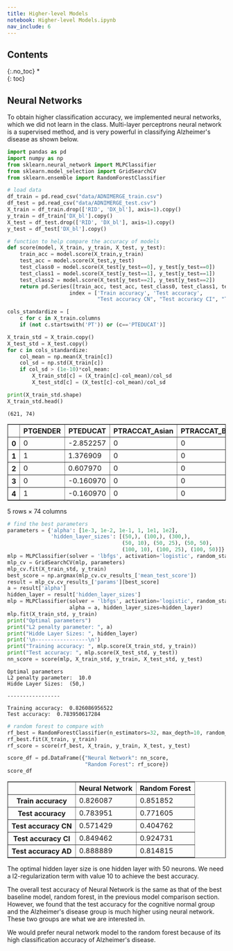 ```yaml
---
title: Higher-level Models
notebook: Higher-level Models.ipynb
nav_include: 6
---
```


## Contents
{:.no_toc}
*  
{: toc}

## Neural Networks

To obtain higher classification accuracy, we implemented neural networks, which we did not learn in the class. Multi-layer perceptrons neural network is a supervised method, and is very powerful in classifying Alzheimer's disease as shown below.



```python
import pandas as pd
import numpy as np
from sklearn.neural_network import MLPClassifier
from sklearn.model_selection import GridSearchCV
from sklearn.ensemble import RandomForestClassifier
```




```python
# load data
df_train = pd.read_csv("data/ADNIMERGE_train.csv")
df_test = pd.read_csv("data/ADNIMERGE_test.csv")
X_train = df_train.drop(['RID', 'DX_bl'], axis=1).copy()
y_train = df_train['DX_bl'].copy()
X_test = df_test.drop(['RID', 'DX_bl'], axis=1).copy()
y_test = df_test['DX_bl'].copy()
```




```python
# function to help compare the accuracy of models
def score(model, X_train, y_train, X_test, y_test):
    train_acc = model.score(X_train,y_train)
    test_acc = model.score(X_test,y_test)
    test_class0 = model.score(X_test[y_test==0], y_test[y_test==0])
    test_class1 = model.score(X_test[y_test==1], y_test[y_test==1])
    test_class2 = model.score(X_test[y_test==2], y_test[y_test==2])
    return pd.Series([train_acc, test_acc, test_class0, test_class1, test_class2],
                    index = ['Train accuracy', 'Test accuracy', 
                             "Test accuracy CN", "Test accuracy CI", "Test accuracy AD"])
```




```python
cols_standardize = [
    c for c in X_train.columns 
    if (not c.startswith('PT')) or (c=='PTEDUCAT')]

X_train_std = X_train.copy()
X_test_std = X_test.copy()
for c in cols_standardize:
    col_mean = np.mean(X_train[c])
    col_sd = np.std(X_train[c])
    if col_sd > (1e-10)*col_mean:
        X_train_std[c] = (X_train[c]-col_mean)/col_sd
        X_test_std[c] = (X_test[c]-col_mean)/col_sd
```




```python
print(X_train_std.shape)
X_train_std.head()
```


    (621, 74)





<div>
<style>
    .dataframe thead tr:only-child th {
        text-align: right;
    }

    .dataframe thead th {
        text-align: left;
    }

    .dataframe tbody tr th {
        vertical-align: top;
    }
</style>
<table border="1" class="dataframe">
  <thead>
    <tr style="text-align: right;">
      <th></th>
      <th>PTGENDER</th>
      <th>PTEDUCAT</th>
      <th>PTRACCAT_Asian</th>
      <th>PTRACCAT_Black</th>
      <th>PTRACCAT_Hawaiian/Other_PI</th>
      <th>PTRACCAT_More_than_one</th>
      <th>PTRACCAT_Unknown</th>
      <th>PTRACCAT_White</th>
      <th>PTETHCAT_Not_Hisp/Latino</th>
      <th>PTMARRY_Married</th>
      <th>...</th>
      <th>WholeBrain</th>
      <th>WholeBrain_slope</th>
      <th>Entorhinal</th>
      <th>Entorhinal_slope</th>
      <th>Fusiform</th>
      <th>Fusiform_slope</th>
      <th>MidTemp</th>
      <th>MidTemp_slope</th>
      <th>ICV</th>
      <th>ICV_slope</th>
    </tr>
  </thead>
  <tbody>
    <tr>
      <th>0</th>
      <td>0</td>
      <td>-2.852257</td>
      <td>0</td>
      <td>0</td>
      <td>0</td>
      <td>0</td>
      <td>0</td>
      <td>1</td>
      <td>1</td>
      <td>0</td>
      <td>...</td>
      <td>-1.761500</td>
      <td>-0.567555</td>
      <td>-0.820814</td>
      <td>-1.269796</td>
      <td>-1.426968</td>
      <td>0.156847</td>
      <td>-2.102069</td>
      <td>-0.192827</td>
      <td>-1.574482</td>
      <td>0.093937</td>
    </tr>
    <tr>
      <th>1</th>
      <td>1</td>
      <td>1.376909</td>
      <td>0</td>
      <td>0</td>
      <td>0</td>
      <td>0</td>
      <td>0</td>
      <td>1</td>
      <td>1</td>
      <td>1</td>
      <td>...</td>
      <td>-0.134464</td>
      <td>-0.028641</td>
      <td>-0.070387</td>
      <td>0.188014</td>
      <td>0.721399</td>
      <td>-0.067438</td>
      <td>0.019784</td>
      <td>0.506511</td>
      <td>-0.489132</td>
      <td>-0.265646</td>
    </tr>
    <tr>
      <th>2</th>
      <td>0</td>
      <td>0.607970</td>
      <td>0</td>
      <td>0</td>
      <td>0</td>
      <td>0</td>
      <td>0</td>
      <td>1</td>
      <td>1</td>
      <td>1</td>
      <td>...</td>
      <td>-1.300396</td>
      <td>0.310720</td>
      <td>0.456478</td>
      <td>-0.560840</td>
      <td>0.292776</td>
      <td>0.016824</td>
      <td>-0.650452</td>
      <td>0.224140</td>
      <td>-1.239633</td>
      <td>-0.014198</td>
    </tr>
    <tr>
      <th>3</th>
      <td>0</td>
      <td>-0.160970</td>
      <td>0</td>
      <td>0</td>
      <td>0</td>
      <td>0</td>
      <td>0</td>
      <td>1</td>
      <td>1</td>
      <td>0</td>
      <td>...</td>
      <td>-0.000094</td>
      <td>-0.003749</td>
      <td>0.006635</td>
      <td>-0.003683</td>
      <td>0.010325</td>
      <td>0.015345</td>
      <td>0.018697</td>
      <td>0.004091</td>
      <td>-0.005136</td>
      <td>0.004314</td>
    </tr>
    <tr>
      <th>4</th>
      <td>1</td>
      <td>-0.160970</td>
      <td>0</td>
      <td>0</td>
      <td>0</td>
      <td>0</td>
      <td>0</td>
      <td>1</td>
      <td>1</td>
      <td>0</td>
      <td>...</td>
      <td>-0.000094</td>
      <td>-0.003749</td>
      <td>0.006635</td>
      <td>-0.003683</td>
      <td>0.010325</td>
      <td>0.015345</td>
      <td>0.018697</td>
      <td>0.004091</td>
      <td>1.652198</td>
      <td>-0.047345</td>
    </tr>
  </tbody>
</table>
<p>5 rows × 74 columns</p>
</div>





```python
# find the best parameters
parameters = {'alpha': [1e-3, 1e-2, 1e-1, 1, 1e1, 1e2],
              'hidden_layer_sizes': [(50,), (100,), (300,), 
                                     (50, 10), (50, 25), (50, 50), 
                                     (100, 10), (100, 25), (100, 50)]}
mlp = MLPClassifier(solver = 'lbfgs', activation='logistic', random_state=9001)
mlp_cv = GridSearchCV(mlp, parameters)
mlp_cv.fit(X_train_std, y_train)
best_score = np.argmax(mlp_cv.cv_results_['mean_test_score'])
result = mlp_cv.cv_results_['params'][best_score]
a = result['alpha']
hidden_layer = result['hidden_layer_sizes']
mlp = MLPClassifier(solver = 'lbfgs', activation='logistic', random_state=9001,
                    alpha = a, hidden_layer_sizes=hidden_layer)
mlp.fit(X_train_std, y_train)
print("Optimal parameters")
print("L2 penalty parameter: ", a)
print("Hidde Layer Sizes: ", hidden_layer)
print('\n-----------------\n')
print("Training accuracy: ", mlp.score(X_train_std, y_train))
print("Test accuracy: ", mlp.score(X_test_std, y_test))
nn_score = score(mlp, X_train_std, y_train, X_test_std, y_test)
```


    Optimal parameters
    L2 penalty parameter:  10.0
    Hidde Layer Sizes:  (50,)
    
    -----------------
    
    Training accuracy:  0.826086956522
    Test accuracy:  0.783950617284




```python
# random forest to compare with
rf_best = RandomForestClassifier(n_estimators=32, max_depth=10, random_state=9001)
rf_best.fit(X_train, y_train)
rf_score = score(rf_best, X_train, y_train, X_test, y_test)
```




```python
score_df = pd.DataFrame({"Neural Network": nn_score,
                         "Random Forest": rf_score})
score_df
```





<div>
<style>
    .dataframe thead tr:only-child th {
        text-align: right;
    }

    .dataframe thead th {
        text-align: left;
    }

    .dataframe tbody tr th {
        vertical-align: top;
    }
</style>
<table border="1" class="dataframe">
  <thead>
    <tr style="text-align: right;">
      <th></th>
      <th>Neural Network</th>
      <th>Random Forest</th>
    </tr>
  </thead>
  <tbody>
    <tr>
      <th>Train accuracy</th>
      <td>0.826087</td>
      <td>0.851852</td>
    </tr>
    <tr>
      <th>Test accuracy</th>
      <td>0.783951</td>
      <td>0.771605</td>
    </tr>
    <tr>
      <th>Test accuracy CN</th>
      <td>0.571429</td>
      <td>0.404762</td>
    </tr>
    <tr>
      <th>Test accuracy CI</th>
      <td>0.849462</td>
      <td>0.924731</td>
    </tr>
    <tr>
      <th>Test accuracy AD</th>
      <td>0.888889</td>
      <td>0.814815</td>
    </tr>
  </tbody>
</table>
</div>



The optimal hidden layer size is one hidden layer with 50 neurons. We need a l2-regularization term with value 10 to achieve the best accuracy.

The overall test accuracy of Neural Network is the same as that of the best baseline model, random forest, in the previous model comparison section. However, we found that the test accuracy for the cognitive normal group and the Alzheimer's disease group is much higher using neural network. These two groups are what we are interested in.

We would prefer neural network model to the random forest because of its high classification accuracy of Alzheimer's disease.
